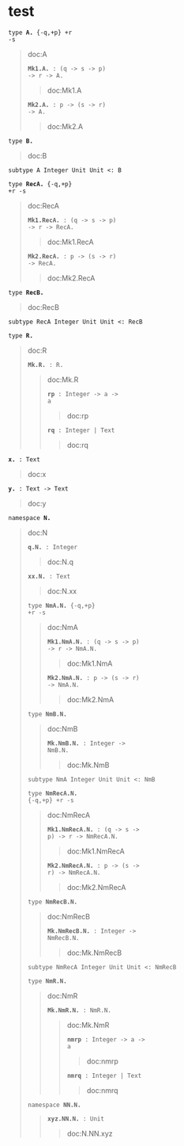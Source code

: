 # test

<code>type </code>**<code>A\.</code>**<code> {\-q,\+p} \+r \-s</code>

> doc:A
> 
> **<code>Mk1\.A\.</code>**<code> : (q \-\> s \-\> p) \-\> r \-\> A\.</code>
> 
> > doc:Mk1.A
> > 
> **<code>Mk2\.A\.</code>**<code> : p \-\> (s \-\> r) \-\> A\.</code>
> 
> > doc:Mk2.A
> > 
<code>type </code>**<code>B\.</code>**

> doc:B
> 
<code>subtype A Integer Unit Unit \<: B</code>

<code>type </code>**<code>RecA\.</code>**<code> {\-q,\+p} \+r \-s</code>

> doc:RecA
> 
> **<code>Mk1\.RecA\.</code>**<code> : (q \-\> s \-\> p) \-\> r \-\> RecA\.</code>
> 
> > doc:Mk1.RecA
> > 
> **<code>Mk2\.RecA\.</code>**<code> : p \-\> (s \-\> r) \-\> RecA\.</code>
> 
> > doc:Mk2.RecA
> > 
<code>type </code>**<code>RecB\.</code>**

> doc:RecB
> 
<code>subtype RecA Integer Unit Unit \<: RecB</code>

<code>type </code>**<code>R\.</code>**

> doc:R
> 
> **<code>Mk\.R\.</code>**<code> : R\.</code>
> 
> > doc:Mk.R
> > 
> > **<code>rp</code>**<code> : Integer \-\> a \-\> a</code>
> > 
> > > doc:rp
> > > 
> > **<code>rq</code>**<code> : Integer | Text</code>
> > 
> > > doc:rq
> > > 
**<code>x\.</code>**<code> : Text</code>

> doc:x
> 
**<code>y\.</code>**<code> : Text \-\> Text</code>

> doc:y
> 
<code>namespace </code>**<code>N\.</code>**

> doc:N
> 
> **<code>q\.N\.</code>**<code> : Integer</code>
> 
> > doc:N.q
> > 
> **<code>xx\.N\.</code>**<code> : Text</code>
> 
> > doc:N.xx
> > 
> <code>type </code>**<code>NmA\.N\.</code>**<code> {\-q,\+p} \+r \-s</code>
> 
> > doc:NmA
> > 
> > **<code>Mk1\.NmA\.N\.</code>**<code> : (q \-\> s \-\> p) \-\> r \-\> NmA\.N\.</code>
> > 
> > > doc:Mk1.NmA
> > > 
> > **<code>Mk2\.NmA\.N\.</code>**<code> : p \-\> (s \-\> r) \-\> NmA\.N\.</code>
> > 
> > > doc:Mk2.NmA
> > > 
> <code>type </code>**<code>NmB\.N\.</code>**
> 
> > doc:NmB
> > 
> > **<code>Mk\.NmB\.N\.</code>**<code> : Integer \-\> NmB\.N\.</code>
> > 
> > > doc:Mk.NmB
> > > 
> <code>subtype NmA Integer Unit Unit \<: NmB</code>
> 
> <code>type </code>**<code>NmRecA\.N\.</code>**<code> {\-q,\+p} \+r \-s</code>
> 
> > doc:NmRecA
> > 
> > **<code>Mk1\.NmRecA\.N\.</code>**<code> : (q \-\> s \-\> p) \-\> r \-\> NmRecA\.N\.</code>
> > 
> > > doc:Mk1.NmRecA
> > > 
> > **<code>Mk2\.NmRecA\.N\.</code>**<code> : p \-\> (s \-\> r) \-\> NmRecA\.N\.</code>
> > 
> > > doc:Mk2.NmRecA
> > > 
> <code>type </code>**<code>NmRecB\.N\.</code>**
> 
> > doc:NmRecB
> > 
> > **<code>Mk\.NmRecB\.N\.</code>**<code> : Integer \-\> NmRecB\.N\.</code>
> > 
> > > doc:Mk.NmRecB
> > > 
> <code>subtype NmRecA Integer Unit Unit \<: NmRecB</code>
> 
> <code>type </code>**<code>NmR\.N\.</code>**
> 
> > doc:NmR
> > 
> > **<code>Mk\.NmR\.N\.</code>**<code> : NmR\.N\.</code>
> > 
> > > doc:Mk.NmR
> > > 
> > > **<code>nmrp</code>**<code> : Integer \-\> a \-\> a</code>
> > > 
> > > > doc:nmrp
> > > > 
> > > **<code>nmrq</code>**<code> : Integer | Text</code>
> > > 
> > > > doc:nmrq
> > > > 
> <code>namespace </code>**<code>NN\.N\.</code>**
> 
> > **<code>xyz\.NN\.N\.</code>**<code> : Unit</code>
> > 
> > > doc:N.NN.xyz
> > > 
